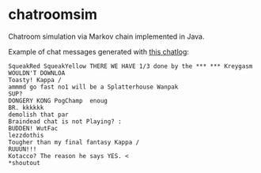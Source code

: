 # chatroomsim
Chatroom simulation via Markov chain implemented in Java.

Example of chat messages generated with [this chatlog](https://github.com/dekuNukem/SGDQ2015_Twitch_Chatlog):
```
SqueakRed SqueakYellow THERE WE HAVE 1/3 done by the *** *** Kreygasm WOULDN'T DOWNLOA 
Toasty! Kappa / 
ammmd go fast no1 will be a Splatterhouse Wanpak 
SUP? 
DONGERY KONG PogChamp  enoug 
BR. kkkkkk 
demolish that par 
Braindead chat is not Playing? : 
BUDDEN! WutFac 
lezzdothis 
Tougher than my final fantasy Kappa / 
RUUUN!!! 
Kotacco? The reason he says YES. < 
*shoutout
```

